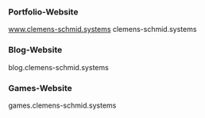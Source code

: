### Portfolio-Website
  www.clemens-schmid.systems
  clemens-schmid.systems
 
### Blog-Website
  blog.clemens-schmid.systems
  
### Games-Website
  games.clemens-schmid.systems
